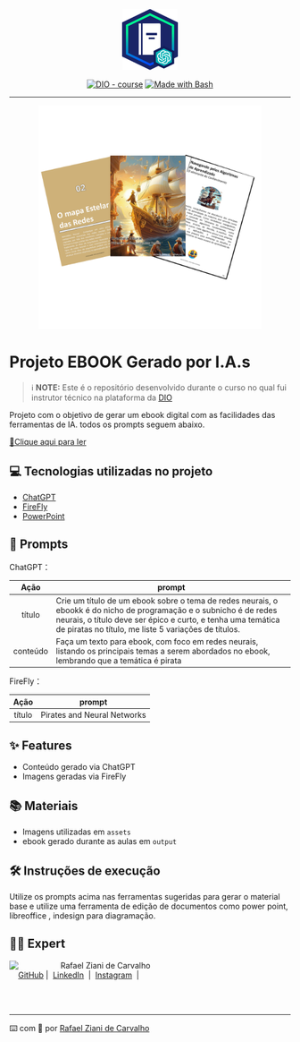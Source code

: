 <p align="center">
    <img width="100" src=".github/assets/banner.png">
</p>


<p align="center">
<a href="https://dio.me/"><img src="https://img.shields.io/badge/DIO-Course-28DA77?logo=youtube" alt="DIO - course"></a>
<a href="https://www.gnu.org/software/bash/" title="Go to Bash homepage"><img src="https://img.shields.io/badge/Prompt-Project-blue?logo=gnu-bash&amp;logoColor=white" alt="Made with Bash"></a></p>

-------


<p align="center">
<img 
    src="./assets/cover.png"
    width="400"  
/>
</p>

# Projeto EBOOK Gerado por I.A.s


 > ℹ️ **NOTE:** Este é o repositório desenvolvido durante o curso no qual fui instrutor técnico na plataforma da [DIO](https://dio.me)

Projeto com o objetivo de gerar um ebook digital com as facilidades das ferramentas de IA. todos os prompts
seguem abaixo.

<a href="https://github.com/steinbukken7321/Aventura_neural-Pilhando_os_Segredos_das_Redes-ebook/blob/main/output/Aventura%20Neural%20-%20ebook.pdf" title="View PDF now"> 📕Clique aqui para ler</a>

## 💻 Tecnologias utilizadas no projeto

- [ChatGPT](https://chat.openai.com/) 
- [FireFly](https://firefly.adobe.com/)
- [PowerPoint](https://www.microsoft.com/en/microsoft-365/powerpoint)

## 🧠 Prompts


ChatGPT：

|   Ação   | prompt                                                                                                                                                                                                                                                                         |
| :------: | ------------------------------------------------------------------------------------------------------------------------------------------------------------------------------------------------------------------------------------------------------------------------------ |
|  título  | Crie um título de um ebook sobre o tema de redes neurais, o ebookk é do nicho de programação e o subnicho é de redes neurais, o título deve ser épico e curto, e tenha uma temática de piratas no título, me liste 5 variações de títulos.                                                       |
| conteúdo | Faça um texto para ebook, com foco em redes neurais, listando os principais temas a serem abordados no ebook, lembrando que a temática é pirata |


FireFly：

|  Ação  | prompt                                                                                 |
| :----: | -------------------------------------------------------------------------------------- |
| título | Pirates and Neural Networks |

## ✨ Features

- Conteúdo gerado via ChatGPT
- Imagens geradas via FireFly

## 📚 Materiais

- Imagens utilizadas em `assets`
- ebook gerado durante as aulas em `output`

## 🛠️ Instruções de execução

Utilize os prompts acima nas ferramentas sugeridas para gerar o material base e utilize uma ferramenta de edição de documentos como power point, libreoffice , indesign para diagramação.

## 👨‍💻 Expert

<p>
    <img 
      align=left 
      margin=10 
      width=80 
      src="https://avatars.githubusercontent.com/u/83385968?v=4"
    />
    <p>&nbsp&nbsp&nbspRafael Ziani de Carvalho<br>
    &nbsp&nbsp&nbsp
    <a href="https://github.com/Steinbukken7321">
    GitHub</a>&nbsp;|&nbsp;
    <a href="https://www.linkedin.com/in/rafael-ziani-de-carvalho-a4546723a/">LinkedIn</a>
&nbsp;|&nbsp;
    <a href="https://www.instagram.com/rafael_zcarvalho/">
    Instagram</a>
&nbsp;|&nbsp;</p>
</p>
<br/><br/>
<p>

---

⌨️ com 💜 por [Rafael Ziani de Carvalho](https://github.com/steinbukken7321)

